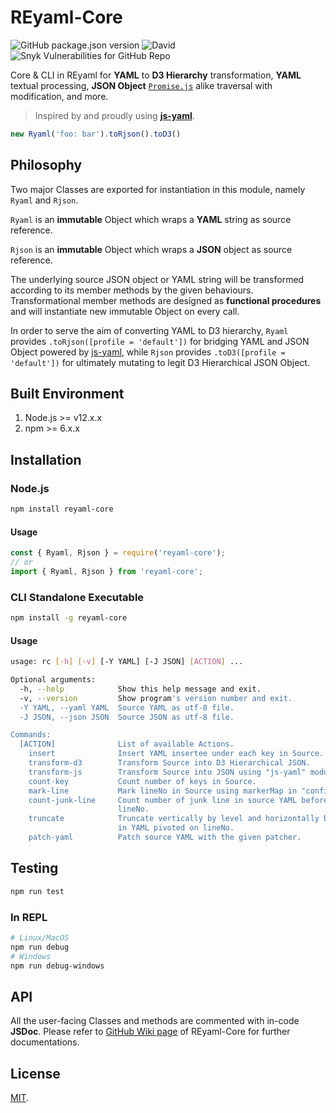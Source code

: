 # REyaml-Core
![GitHub package.json version](https://img.shields.io/github/package-json/v/cedricpoon/reyaml-core)
![David](https://img.shields.io/david/cedricpoon/reyaml-core)
![Snyk Vulnerabilities for GitHub Repo](https://img.shields.io/snyk/vulnerabilities/github/cedricpoon/reyaml-core)

Core & CLI in REyaml for **YAML** to **D3 Hierarchy** transformation, **YAML** textual processing, **JSON Object** [`Promise.js`](https://developer.mozilla.org/en-US/docs/Web/JavaScript/Reference/Global_Objects/Promise) alike traversal with modification, and more.

>Inspired by and proudly using [**js-yaml**](https://github.com/nodeca/js-yaml).

```js
new Ryaml('foo: bar').toRjson().toD3()
```

## Philosophy
Two major Classes are exported for instantiation in this module, namely `Ryaml` and `Rjson`.

`Ryaml` is an **immutable** Object which wraps a **YAML** string as source reference.

`Rjson` is an **immutable** Object which wraps a **JSON** object as source reference.

The underlying source JSON object or YAML string will be transformed according to its member methods by the given behaviours. Transformational member methods are designed as **functional procedures** and will instantiate new immutable Object on every call.

In order to serve the aim of converting YAML to D3 hierarchy, `Ryaml` provides `.toRjson([profile = 'default'])` for bridging YAML and JSON Object powered by [js-yaml](https://github.com/nodeca/js-yaml), while `Rjson` provides `.toD3([profile = 'default'])` for ultimately mutating to legit D3 Hierarchical JSON Object.

## Built Environment
1. Node.js >= v12.x.x
2. npm >= 6.x.x

## Installation
### Node.js
```sh
npm install reyaml-core
```
#### Usage
```js
const { Ryaml, Rjson } = require('reyaml-core');
// or
import { Ryaml, Rjson } from 'reyaml-core';
```
### CLI Standalone Executable
```sh
npm install -g reyaml-core
```
#### Usage
```sh
usage: rc [-h] [-v] [-Y YAML] [-J JSON] [ACTION] ...

Optional arguments:
  -h, --help            Show this help message and exit.
  -v, --version         Show program's version number and exit.
  -Y YAML, --yaml YAML  Source YAML as utf-8 file.
  -J JSON, --json JSON  Source JSON as utf-8 file.

Commands:
  [ACTION]              List of available Actions.
    insert              Insert YAML insertee under each key in Source.
    transform-d3        Transform Source into D3 Hierarchical JSON.
    transform-js        Transform Source into JSON using "js-yaml" module.
    count-key           Count number of keys in Source.
    mark-line           Mark lineNo in Source using markerMap in "config.js".
    count-junk-line     Count number of junk line in source YAML before 
                        lineNo.
    truncate            Truncate vertically by level and horizontally by size 
                        in YAML pivoted on lineNo.
    patch-yaml          Patch source YAML with the given patcher.
```

## Testing
```sh
npm run test
```
### In REPL
```sh
# Linux/MacOS
npm run debug
# Windows
npm run debug-windows
```

## API
All the user-facing Classes and methods are commented with in-code **JSDoc**. Please refer to [GitHub Wiki page](https://github.com/cedricpoon/reyaml-core/wiki) of REyaml-Core for further documentations.

## License
[MIT](./LICENSE).
